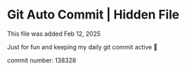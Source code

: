 # Git Auto Commit | Hidden File

This file was added Feb 12, 2025

Just for fun and keeping my daily git commit active 🤪

commit number: 138328
